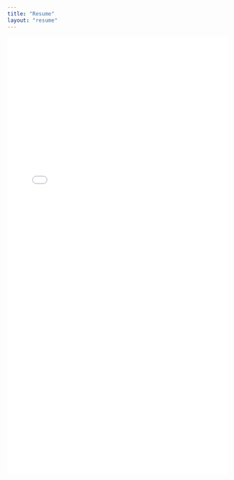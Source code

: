 ```yaml
---
title: "Resume"
layout: "resume"
---
```


<iframe src="/Jack_Resume24.pdf" width="100%" height="1000px" style="border: none;"></iframe>
